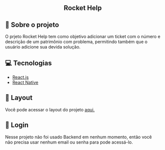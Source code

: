 <h2 align='center'>Rocket Help</h2>


## 🎯 Sobre o projeto

O prjeto Rocket Help tem como objetivo adicionar um ticket com o número e descrição de um patrimônio com problema, permitindo também que o usuário adicione sua devida solução.

## 💻 Tecnologias

* [React.js](https://react.dev/)
*  [React Native](https://reactnative.dev/)

## 🎨 Layout

Você pode acessar o layout do projeto [aqui.](https://www.figma.com/file/5JkYPWNBetUndf0E0Rx726/RocketHelp---Missao-3?type=design&node-id=37%3A6&t=6Q6C38aWW6XgbeCa-1)

## 🔐 Login

Nesse projeto não foi usado Backend em nenhum momento, então você não precisa usar nenhum email ou senha para pode acessá-lo.
